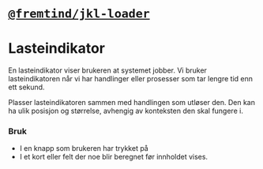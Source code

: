 # [`@fremtind/jkl-loader`](https://fremtind.github.io/jokul/components/loader/)

# Lasteindikator
En lasteindikator viser brukeren at systemet jobber. Vi bruker lasteindikatoren når vi har handlinger eller prosesser som tar lengre tid enn ett sekund.  

Plasser lasteindikatoren sammen med handlingen som utløser den. Den kan ha ulik posisjon og størrelse, avhengig av konteksten den skal fungere i.

### Bruk
- I en knapp som brukeren har trykket på
- I et kort eller felt der noe blir beregnet før innholdet vises.
